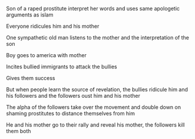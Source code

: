 Son of a raped prostitute interpret her words and uses same apologetic arguments as islam

Everyone ridicules him and his mother

One sympathetic old man listens to the mother and the interpretation of the son

Boy goes to america with mother

Incites bullied immigrants to attack the bullies 

Gives them success

But when people learn the source of revelation, the bullies ridicule him and his followers and the followers oust him and his mother

The alpha of the followers take over the movement and double down on shaming prostitutes to distance themselves from him

He and his mother go to their rally and reveal his mother, the followers kill them both

